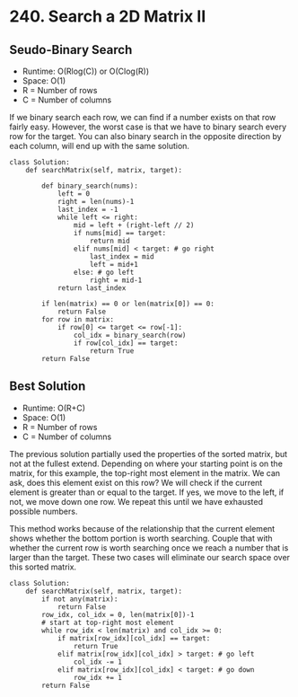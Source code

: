 # 240. Search a 2D Matrix II

## Seudo-Binary Search

- Runtime: O(Rlog(C)) or O(Clog(R))
- Space: O(1)
- R = Number of rows
- C = Number of columns

If we binary search each row, we can find if a number exists on that row fairly easy.
However, the worst case is that we have to binary search every row for the target.
You can also binary search in the opposite direction by each column, will end up with the same solution.

```
class Solution:
    def searchMatrix(self, matrix, target):
        
        def binary_search(nums):
            left = 0
            right = len(nums)-1
            last_index = -1
            while left <= right:
                mid = left + (right-left // 2)
                if nums[mid] == target:
                    return mid
                elif nums[mid] < target: # go right
                    last_index = mid
                    left = mid+1
                else: # go left
                    right = mid-1
            return last_index
        
        if len(matrix) == 0 or len(matrix[0]) == 0:
            return False
        for row in matrix:
            if row[0] <= target <= row[-1]:
                col_idx = binary_search(row)
                if row[col_idx] == target:
                    return True
        return False
```

## Best Solution

- Runtime: O(R+C)
- Space: O(1)
- R = Number of rows
- C = Number of columns

The previous solution partially used the properties of the sorted matrix, but not at the fullest extend.
Depending on where your starting point is on the matrix, for this example, the top-right most element in the matrix.
We can ask, does this element exist on this row?
We will check if the current element is greater than or equal to the target.
If yes, we move to the left, if not, we move down one row.
We repeat this until we have exhausted possible numbers.

This method works because of the relationship that the current element shows whether the bottom portion is worth searching.
Couple that with whether the current row is worth searching once we reach a number that is larger than the target.
These two cases will eliminate our search space over this sorted matrix.

```
class Solution:
    def searchMatrix(self, matrix, target):
        if not any(matrix):
            return False
        row_idx, col_idx = 0, len(matrix[0])-1
        # start at top-right most element
        while row_idx < len(matrix) and col_idx >= 0:
            if matrix[row_idx][col_idx] == target:
                return True
            elif matrix[row_idx][col_idx] > target: # go left
                col_idx -= 1
            elif matrix[row_idx][col_idx] < target: # go down
                row_idx += 1
        return False
```
